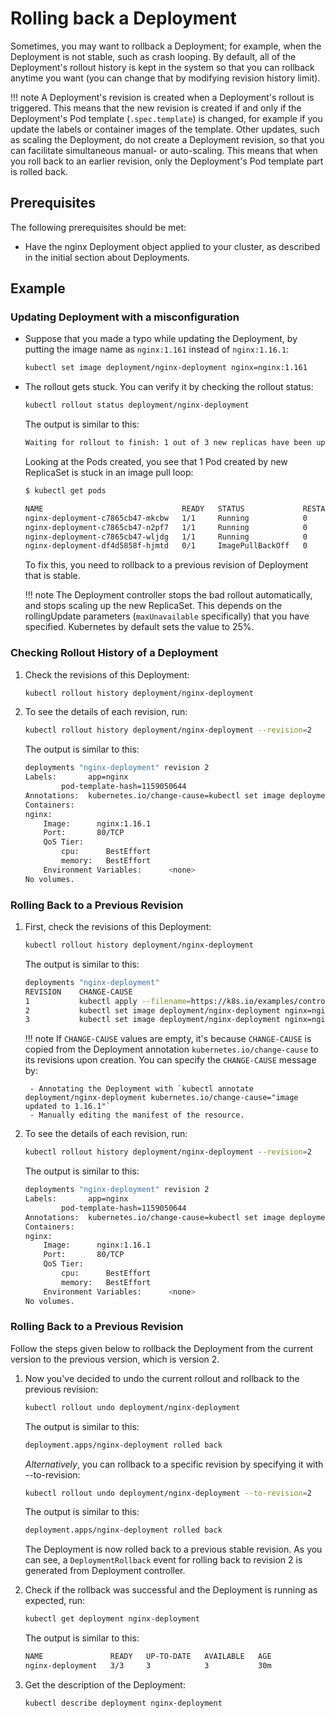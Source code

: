 # Rolling back a Deployment

Sometimes, you may want to rollback a Deployment; for example, when the Deployment is not stable, such as crash looping. By default, all of the Deployment's rollout history is kept in the system so that you can rollback anytime you want (you can change that by modifying revision history limit).

!!! note
    A Deployment's revision is created when a Deployment's rollout is triggered. This means that the new revision is created if and only if the Deployment's Pod template (`.spec.template`) is changed, for example if you update the labels or container images of the template. Other updates, such as scaling the Deployment, do not create a Deployment revision, so that you can facilitate simultaneous manual- or auto-scaling. This means that when you roll back to an earlier revision, only the Deployment's Pod template part is rolled back.


## Prerequisites

The following prerequisites should be met:

- Have the nginx Deployment object applied to your cluster, as described in the initial section about Deployments.


## Example

### Updating Deployment with a misconfiguration

- Suppose that you made a typo while updating the Deployment, by putting the image name as `nginx:1.161` instead of `nginx:1.16.1`:

    ```bash
    kubectl set image deployment/nginx-deployment nginx=nginx:1.161
    ```

- The rollout gets stuck. You can verify it by checking the rollout status:

    ```bash
    kubectl rollout status deployment/nginx-deployment
    ```

    The output is similar to this:

    ```bash
    Waiting for rollout to finish: 1 out of 3 new replicas have been updated...
    ```

    Looking at the Pods created, you see that 1 Pod created by new ReplicaSet is stuck in an image pull loop:

    ```bash
    $ kubectl get pods

    NAME                               READY   STATUS             RESTARTS   AGE
    nginx-deployment-c7865cb47-mkcbw   1/1     Running            0          104m
    nginx-deployment-c7865cb47-n2pf7   1/1     Running            0          104m
    nginx-deployment-c7865cb47-wljdg   1/1     Running            0          104m
    nginx-deployment-df4d5858f-hjmtd   0/1     ImagePullBackOff   0          22s
    ```

    To fix this, you need to rollback to a previous revision of Deployment that is stable.

    !!! note
        The Deployment controller stops the bad rollout automatically, and stops scaling up the new ReplicaSet. This depends on the rollingUpdate parameters (`maxUnavailable` specifically) that you have specified. Kubernetes by default sets the value to 25%.

### Checking Rollout History of a Deployment

1. Check the revisions of this Deployment:

    ```bash
    kubectl rollout history deployment/nginx-deployment
    ```

1. To see the details of each revision, run:

    ```bash
    kubectl rollout history deployment/nginx-deployment --revision=2
    ```

    The output is similar to this:

    ```bash
    deployments "nginx-deployment" revision 2
    Labels:       app=nginx
            pod-template-hash=1159050644
    Annotations:  kubernetes.io/change-cause=kubectl set image deployment/nginx-deployment nginx=nginx:1.16.1
    Containers:
    nginx:
        Image:      nginx:1.16.1
        Port:       80/TCP
        QoS Tier:
            cpu:      BestEffort
            memory:   BestEffort
        Environment Variables:      <none>
    No volumes.
    ```

### Rolling Back to a Previous Revision

1. First, check the revisions of this Deployment:

    ```bash
    kubectl rollout history deployment/nginx-deployment
    ```
    The output is similar to this:

    ```bash
    deployments "nginx-deployment"
    REVISION    CHANGE-CAUSE
    1           kubectl apply --filename=https://k8s.io/examples/controllers/nginx-deployment.yaml
    2           kubectl set image deployment/nginx-deployment nginx=nginx:1.16.1
    3           kubectl set image deployment/nginx-deployment nginx=nginx:1.161
    ```

    !!! note
        If `CHANGE-CAUSE` values are empty, it's because `CHANGE-CAUSE` is copied from the Deployment annotation `kubernetes.io/change-cause` to its revisions upon creation. You can specify the `CHANGE-CAUSE` message by:

        - Annotating the Deployment with `kubectl annotate deployment/nginx-deployment kubernetes.io/change-cause="image updated to 1.16.1"`
        - Manually editing the manifest of the resource.

1. To see the details of each revision, run:

    ```bash
    kubectl rollout history deployment/nginx-deployment --revision=2
    ```

    The output is similar to this:

    ```bash
    deployments "nginx-deployment" revision 2
    Labels:       app=nginx
            pod-template-hash=1159050644
    Annotations:  kubernetes.io/change-cause=kubectl set image deployment/nginx-deployment nginx=nginx:1.16.1
    Containers:
    nginx:
        Image:      nginx:1.16.1
        Port:       80/TCP
        QoS Tier:
            cpu:      BestEffort
            memory:   BestEffort
        Environment Variables:      <none>
    No volumes.
    ```

### Rolling Back to a Previous Revision

Follow the steps given below to rollback the Deployment from the current version to the previous version, which is version 2.

1. Now you've decided to undo the current rollout and rollback to the previous revision:

    ```bash
    kubectl rollout undo deployment/nginx-deployment
    ```

    The output is similar to this:

    ```bash
    deployment.apps/nginx-deployment rolled back
    ```

    _Alternatively_, you can rollback to a specific revision by specifying it with --to-revision:

    ```bash
    kubectl rollout undo deployment/nginx-deployment --to-revision=2
    ```

    The output is similar to this:

    ```bash
    deployment.apps/nginx-deployment rolled back
    ```

    The Deployment is now rolled back to a previous stable revision. As you can see, a `DeploymentRollback` event for rolling back to revision 2 is generated from Deployment controller.

1. Check if the rollback was successful and the Deployment is running as expected, run:

    ```bash
    kubectl get deployment nginx-deployment
    ```

    The output is similar to this:

    ```bash
    NAME               READY   UP-TO-DATE   AVAILABLE   AGE
    nginx-deployment   3/3     3            3           30m
    ```

1. Get the description of the Deployment:
    ```bash
    kubectl describe deployment nginx-deployment
    ```

